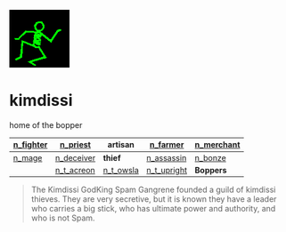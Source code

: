 ![dancer](assets/dancer.gif)

# kimdissi

 home of the bopper

|  [n_fighter](n_fighter.md)  |  [n_priest](n_priest.md)      | **artisan**                 |  [n_farmer](n_farmer.md)        |  [n_merchant](n_merchant.md)  | 
| --------------------------- | ----------------------------- | --------------------------- | ------------------------------- | ----------------------------- | 
|  [n_mage](n_mage.md)        |  [n_deceiver](n_deceiver.md)  | **thief**                   |  [n_assassin](n_assassin.md)    |  [n_bonze](n_bonze.md)        | 
|                             |  [n_t_acreon](n_t_acreon.md)  |  [n_t_owsla](n_t_owsla.md)  |  [n_t_upright](n_t_upright.md)  | **Boppers**                   | 
>
>   The Kimdissi GodKing Spam Gangrene founded a guild of kimdissi thieves. They are very secretive, but it is known they have a leader who carries a big stick, who has ultimate power and authority, and who is not Spam. 

 